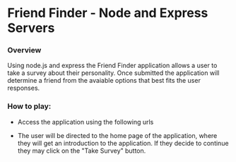 # Friend Finder - Node and Express Servers

### Overview
Using node.js and express the Friend Finder application allows a user to take a survey about their personality. Once submitted the application will determine a friend from the avaiable options that best fits the user responses. 


### How to play: 

- Access the application using the following urls 

- The user will be directed to the home page of the application, where they will get an introduction to the application. If they decide to continue they may click on the "Take Survey" button. 
  
